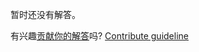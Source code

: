 
暂时还没有解答。

有兴趣[贡献你的解答](https://github.com/BFEdev/BFE.dev-solutions/blob/main/question/tell-me-about-a-time-that-you-failed_zh.md)吗? [Contribute guideline](https://github.com/BFEdev/BFE.dev-solutions#how-to-contribute)
